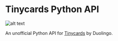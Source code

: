 # Tinycards Python API

![alt text](temporary-logo.png)

An unofficial Python API for [Tinycards](https://tinycards.duolingo.com/) by Duolingo.
